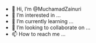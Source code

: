 - 👋 Hi, I’m @MuchamadZainuri
- 👀 I’m interested in ...
- 🌱 I’m currently learning ...
- 💞️ I’m looking to collaborate on ...
- 📫 How to reach me ...

<!---
MuchamadZainuri/MuchamadZainuri is a ✨ special ✨ repository because its `README.md` (this file) appears on your GitHub profile.
You can click the Preview link to take a look at your changes.
--->
